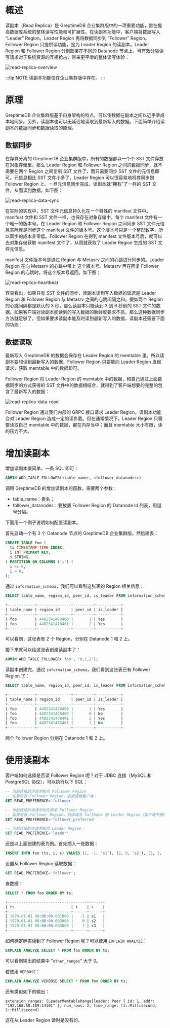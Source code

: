 # 概述

读副本（Read Replica）是 GreptimeDB 企业集群版中的一项重要功能，旨在提高数据库系统的整体读写性能和可扩展性。在读副本功能中，客户端将数据写入 “Leader” Region。Leader Region 再将数据同步到 “Follower” Region。Follower Region 只提供读功能，是为 Leader Region 的读副本。Leader Region 和 Follower Region 分别部署在不同的 Datanode 节点上，可有效分隔读写请求对于系统资源的互相抢占，带来更平滑的整体读写体验：

![read-replica-overview](/read-replica-overview.png)

:::tip NOTE
读副本功能仅在企业集群版中存在。
:::

# 原理

GreptimeDB 企业集群版基于自身架构的特点，可以使数据在副本之间以近乎零成本地同步。另外，读副本也可以无延迟地读取到最新写入的数据。下面简单介绍读副本的数据同步和数据读取的原理。

## 数据同步

在存算分离的 GreptimeDB 企业集群版中，所有的数据都以一个个 SST 文件存放在对象存储里。那么 Leader Region 和 Follower Region 之间的数据同步，就不需要在两个 Region 之间复制 SST 文件了，而只需要同步 SST 文件的元信息即可。元信息相比 SST 文件小多了，Leader Region 可以很容易地将其同步到 Follower Region 上。一旦元信息同步完成，读副本就“拥有”了一样的 SST 文件，从而读到数据。如下图：

![read-replica-data-sync](/read-replica-data-sync.png)

在实际的实现中，SST 文件元信息持久化在一个特殊的 manifest 文件中。manifest 文件和 SST 文件一样，也保存在对象存储中。每个 manifest 文件有一个唯一的版本号。在 Leader Region 和 Follower Region 之间同步 SST 文件元信息实际就是同步这个 manifest 文件的版本号。这个版本号只是一个整形数字，所以同步的成本非常低。Follower Region 在得到 manifest 文件版本号后，就可以去对象存储获取 manifest 文件了，从而就获取了 Leader Region 生成的 SST 文件元信息。

manifest 文件版本号是通过 Region 与 Metasrv 之间的心跳进行同步的。Leader Region 在向 Metasrv 的心跳中带上 这个版本号。Metasrv 再在回复 Follower Region 的心跳时，将这个版本号返回。如下图：

![read-replica-heartbeat](/read-replica-heartbeat.png)

容易看出，如果只有 SST 文件的同步，读副本读到写入数据的延迟是 Leader Region 和 Follower Region 与 Metasrv 之间的心跳间隔之和。假如两个 Region 的心跳间隔都是默认的 3 秒，那么读副本只能读到 3 到 6 秒前的 SST 文件的数据。如果客户端对读副本能读到的写入数据的新鲜度要求不高，那么这种数据同步方法就足够了。但如果要求读副本能及时读到最新写入的数据，读副本还需要下面的功能：

## 数据读取

最新写入 GreptimeDB 的数据会保存在 Leader Region 的 memtable 里。所以读副本要想读到最新写入的数据，Follower Region 只要能向 Leader Region 发起请求，获取 memtable 中的数据即可。

Follower Region 将 Leader Region 的 memtable 中的数据，和自己通过上面数据同步的方式获得的 SST 文件中的数据相结合，就得到了客户端想要的完整的包含了最新写入的数据：

![read-replica-data-read](/read-replica-data-read.png)

Follower Region 通过我们内部的 GRPC 接口请求 Leader Region。读副本功能会对 Leader Region 造成一定的读负载。但在通常情况下，Leader Region 只需要读取自己 memtable 中的数据，都在内存当中；而且 memtable 大小有限，读的压力不大。

# 增加读副本

增加读副本很简单，一条 SQL 即可：

```sql
ADMIN ADD_TABLE_FOLLOWER(<table_name>, <follower_datanodes>)
```

调用 GreptimeDB 的增加读副本的函数，需要两个参数：

- table_name：表名；
- follower_datanodes：要放置 Follower Region 的 Datanode Id 列表，用逗号分隔。

下面用一个例子说明如何配置读副本。

首先启动一个有 3 个 Datanode 节点的 GreptimeDB 企业集群版，然后建表：

```sql
CREATE TABLE foo (
  ts TIMESTAMP TIME INDEX,
  i INT PRIMARY KEY,
  s STRING,
) PARTITION ON COLUMNS ('i') (
  i <= 0,
  i > 0,
);
```

通过 `information_schema`，我们可以看到这张表的 Region 相关信息：

```sql
SELECT table_name, region_id, peer_id, is_leader FROM information_schema.region_peers WHERE table_name = 'foo';

+------------+---------------+---------+-----------+
| table_name | region_id     | peer_id | is_leader |
+------------+---------------+---------+-----------+
| foo        | 4402341478400 |       1 | Yes       |
| foo        | 4402341478401 |       2 | Yes       |
+------------+---------------+---------+-----------+
```

可以看到，这张表有 2 个 Region，分别在 Datanode 1 和 2 上。

接下来就可以给这张表创建读副本了：

```sql
ADMIN ADD_TABLE_FOLLOWER('foo', '0,1,2');
```

读副本创建完，通过 `information_schema`，我们看到这张表已有 Follower Region 了：

```sql
SELECT table_name, region_id, peer_id, is_leader FROM information_schema.region_peers WHERE table_name = 'foo';

+------------+---------------+---------+-----------+
| table_name | region_id     | peer_id | is_leader |
+------------+---------------+---------+-----------+
| foo        | 4402341478400 |       1 | Yes       |
| foo        | 4402341478400 |       0 | No        |
| foo        | 4402341478401 |       2 | Yes       |
| foo        | 4402341478401 |       1 | No        |
+------------+---------------+---------+-----------+
```

两个 Follower Region 分别在 Datanode 1 和 2 上。

# 使用读副本

客户端如何选择是否读 Follower Region 呢？对于 JDBC 连接（MySQL 和 PostgreSQL 协议），可以执行以下 SQL：

```sql
-- 当前连接的读请求指向 Follower Region
-- 如果没有 Follower Region，会报错给客户端：
SET READ_PREFERENCE='follower'

-- 当前连接的读请求优先使用 Follower Region
-- 如果没有 Follower Region，则读请求 fallback 到 Leader Region（客户端不报错）：
SET READ_PREFERENCE='follower_preferred'

-- 当前连接的读请求指向 Leader Region：
SET READ_PREFERENCE='leader'
```

还是以上面创建的表为例。首先插入一些数据：

```sql
INSERT INTO foo (ts, i, s) VALUES (1, -1, 's1'), (2, 0, 's2'), (3, 1, 's3');
```

设置从 Follower Region 读取数据：

```sql
SET READ_PREFERENCE='follower';
```

查数据：

```sql
SELECT * FROM foo ORDER BY ts;

+----------------------------+------+------+
| ts                         | i    | s    |
+----------------------------+------+------+
| 1970-01-01 00:00:00.001000 |   -1 | s1   |
| 1970-01-01 00:00:00.002000 |    0 | s2   |
| 1970-01-01 00:00:00.003000 |    1 | s3   |
+----------------------------+------+------+
```

如何确定确实读到了 Follower Region 呢？可以使用 `EXPLAIN ANALYZE`：

```sql
EXPLAIN ANALYZE SELECT * FROM foo ORDER BY ts;
```

可以看到输出的结果中 "`other_ranges`" 大于 0。

若使用 `VERBOSE`：

```sql
EXPLAIN ANALYZE VERBOSE SELECT * FROM foo ORDER BY ts;
```

还有类似如下的输出：

```plaintext
extension_ranges: [LeaderMemtableRange{leader: Peer { id: 1, addr: "192.168.50.189:14101" }, num_rows: 2, time_range: (1::Millisecond, 2::Millisecond)
```

这在从 Leader Region 读时是没有的。

